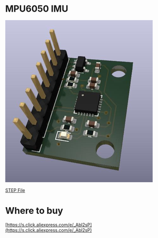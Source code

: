 # MPU6050 IMU

![3D Render](MPU6050.jpg)

[STEP File](MPU6050.step)

# Where to buy

[https://s.click.aliexpress.com/e/_Abl2sP](https://s.click.aliexpress.com/e/_Abl2sP)
